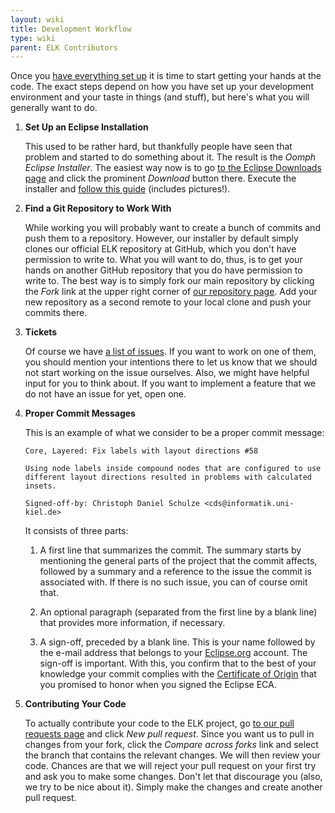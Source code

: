 ```yaml
---
layout: wiki
title: Development Workflow
type: wiki
parent: ELK Contributors
---
```

Once you [have everything set up](Setting-Everything-Up) it is time to start getting your hands at the code. The exact steps depend on how you have set up your development environment and your taste in things (and stuff), but here's what you will generally want to do.

1. **Set Up an Eclipse Installation**

   This used to be rather hard, but thankfully people have seen that problem and started to do something about it. The result is the _Oomph Eclipse Installer_. The easiest way now is to go [to the Eclipse Downloads page](https://www.eclipse.org/downloads/index.php) and click the prominent _Download_ button there. Execute the installer and [follow this guide](Installing-With-Oomph) (includes pictures!).

1. **Find a Git Repository to Work With**

   While working you will probably want to create a bunch of commits and push them to a repository. However, our installer by default simply clones our official ELK repository at GitHub, which you don't have permission to write to. What you will want to do, thus, is to get your hands on another GitHub repository that you do have permission to write to. The best way is to simply fork our main repository by clicking the _Fork_ link at the upper right corner of [our repository page](https://github.com/eclipse/elk). Add your new repository as a second remote to your local clone and push your commits there.

1. **Tickets**

   Of course we have [a list of issues](https://github.com/eclipse/elk/issues). If you want to work on one of them, you should mention your intentions there to let us know that we should not start working on the issue ourselves. Also, we might have helpful input for you to think about. If you want to implement a feature that we do not have an issue for yet, open one.

1. **Proper Commit Messages**

   This is an example of what we consider to be a proper commit message:
   
   ```
   Core, Layered: Fix labels with layout directions #58
   
   Using node labels inside compound nodes that are configured to use
   different layout directions resulted in problems with calculated insets.
   
   Signed-off-by: Christoph Daniel Schulze <cds@informatik.uni-kiel.de>
   ```

   It consists of three parts:

   1. A first line that summarizes the commit. The summary starts by mentioning the general parts of the project that the commit affects, followed by a summary and a reference to the issue the commit is associated with. If there is no such issue, you can of course omit that.

   1. An optional paragraph (separated from the first line by a blank line) that provides more information, if necessary.

   1. A sign-off, preceded by a blank line. This is your name followed by the e-mail address that belongs to your [Eclipse.org](https://www.eclipse.org/) account. The sign-off is important. With this, you confirm that to the best of your knowledge your commit complies with the [Certificate of Origin](http://www.eclipse.org/legal/CoO.php) that you promised to honor when you signed the Eclipse ECA.

1. **Contributing Your Code**

   To actually contribute your code to the ELK project, go [to our pull requests page](https://github.com/eclipse/elk/pulls) and click _New pull request_. Since you want us to pull in changes from your fork, click the _Compare across forks_ link and select the branch that contains the relevant changes. We will then review your code. Chances are that we will reject your pull request on your first try and ask you to make some changes. Don't let that discourage you (also, we try to be nice about it). Simply make the changes and create another pull request.
